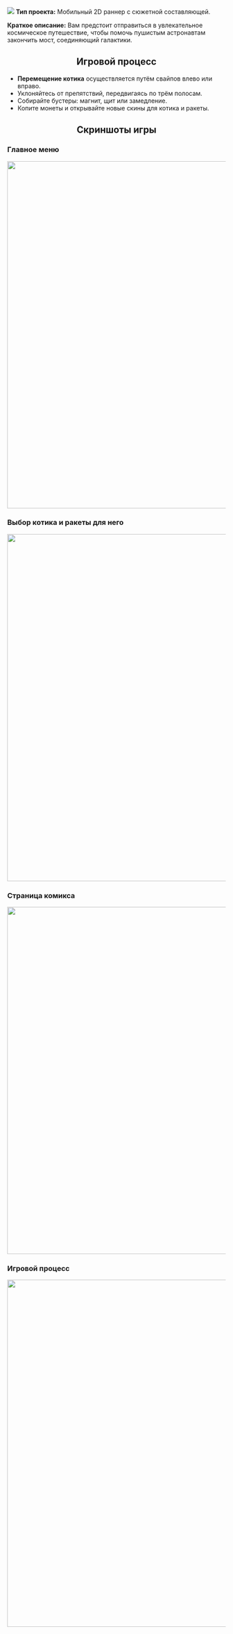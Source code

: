 <img src="./Assets/ReadMeImages/banner.png">
<b>Тип проекта:</b> Мобильный 2D раннер с сюжетной составляющей.
<p><b>Краткое описание:</b> Вам предстоит отправиться в увлекательное космическое путешествие, чтобы помочь пушистым астронавтам закончить мост, соединяющий галактики.
<h2 align="center">Игровой процесс</h2>
<ul>
<li><b>Перемещение котика</b> осуществляется путём свайпов влево или вправо.</li>
<li> Уклоняйтесь от препятствий, передвигаясь по трём полосам.</li>
<li> Собирайте бустеры: магнит, щит или замедление.</li>
<li> Копите монеты и открывайте новые скины для котика и ракеты.</li>
</ul>
<h2 align="center">Скриншоты игры</h2>
<h3>Главное меню</h3>
<img src="./Assets/ReadMeImages/new_menu.jpg" height = 800>
<h3>Выбор котика и ракеты для него</h3>
<img src="./Assets/ReadMeImages/new_gallery.jpg" height = 800>
<h3>Страница комикса</h3>
<img src="./Assets/ReadMeImages/comics_page.jpg" height = 800>
<h3>Игровой процесс</h3>
<img src="./Assets/ReadMeImages/gameplay2.jpg" height = 800>
